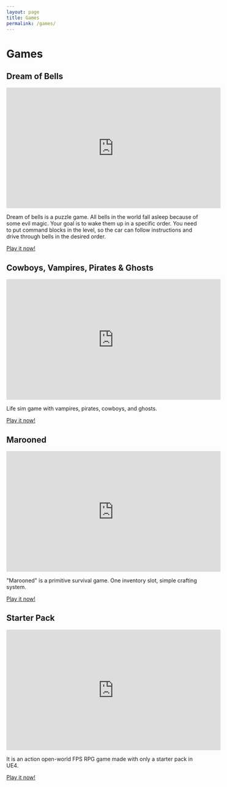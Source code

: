 ```yaml
---
layout: page
title: Games
permalink: /games/
---
```


# Games

## Dream of Bells

<iframe width="560" height="315" src="https://www.youtube.com/embed/Ek6qavO9nMA" title="YouTube video player" frameborder="0" allow="accelerometer; autoplay; clipboard-write; encrypted-media; gyroscope; picture-in-picture" allowfullscreen></iframe>

Dream of bells is a puzzle game. All bells in the world fall asleep
because of some evil magic. Your goal is to wake them up in a specific
order. You need to put command blocks in the level, so the car can
follow instructions and drive through bells in the desired order.

[Play it now!](https://store.steampowered.com/app/1602770/Dream_of_Bells/)

## Cowboys, Vampires, Pirates & Ghosts

<iframe width="560" height="315" src="https://www.youtube.com/embed/bG95f_UUGLc" title="YouTube video player" frameborder="0" allow="accelerometer; autoplay; clipboard-write; encrypted-media; gyroscope; picture-in-picture" allowfullscreen></iframe>

Life sim game with vampires, pirates, cowboys, and ghosts.

[Play it now!](https://store.steampowered.com/app/1587210/Cowboys_Vampires_Pirates__Ghosts/)

## Marooned

<iframe width="560" height="315" src="https://www.youtube.com/embed/7-hlw5xaC50" title="YouTube video player" frameborder="0" allow="accelerometer; autoplay; clipboard-write; encrypted-media; gyroscope; picture-in-picture" allowfullscreen></iframe>

"Marooned" is a primitive survival game. One inventory slot, simple crafting system.

[Play it now!](https://store.steampowered.com/app/1549270/Marooned/)


## Starter Pack

<iframe width="560" height="315" src="https://www.youtube.com/embed/iuiJsi4XJx8" title="YouTube video player" frameborder="0" allow="accelerometer; autoplay; clipboard-write; encrypted-media; gyroscope; picture-in-picture" allowfullscreen></iframe>

It is an action open-world FPS RPG game made with only a starter pack
in UE4.

[Play it now!](https://store.steampowered.com/app/1519570/Starter_Pack/)
